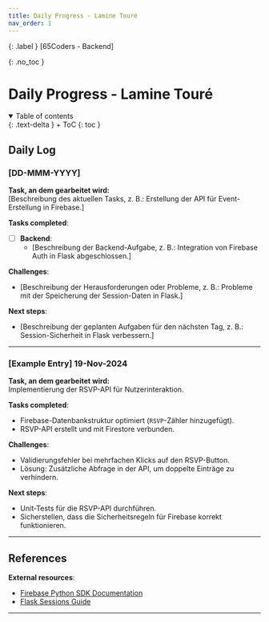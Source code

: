 ```yaml
---
title: Daily Progress - Lamine Touré
nav_order: 1
---
```


{: .label }
[65Coders - Backend]

{: .no_toc }
# Daily Progress - Lamine Touré

<details open markdown="block">
{: .text-delta }
<summary>Table of contents</summary>
+ ToC
{: toc }
</details>

## Daily Log

### [DD-MMM-YYYY]

**Task, an dem gearbeitet wird:**  
[Beschreibung des aktuellen Tasks, z. B.: Erstellung der API für Event-Erstellung in Firebase.]

**Tasks completed**:  
- [ ] **Backend**:  
  - [Beschreibung der Backend-Aufgabe, z. B.: Integration von Firebase Auth in Flask abgeschlossen.]  

**Challenges**:  
- [Beschreibung der Herausforderungen oder Probleme, z. B.: Probleme mit der Speicherung der Session-Daten in Flask.]  

**Next steps**:  
- [Beschreibung der geplanten Aufgaben für den nächsten Tag, z. B.: Session-Sicherheit in Flask verbessern.]  

---

### [Example Entry] 19-Nov-2024

**Task, an dem gearbeitet wird:**  
Implementierung der RSVP-API für Nutzerinteraktion.  

**Tasks completed**:  
- Firebase-Datenbankstruktur optimiert (`RSVP`-Zähler hinzugefügt).  
- RSVP-API erstellt und mit Firestore verbunden.  

**Challenges**:  
- Validierungsfehler bei mehrfachen Klicks auf den RSVP-Button.  
- Lösung: Zusätzliche Abfrage in der API, um doppelte Einträge zu verhindern.  

**Next steps**:  
- Unit-Tests für die RSVP-API durchführen.  
- Sicherstellen, dass die Sicherheitsregeln für Firebase korrekt funktionieren.  

---

## References

**External resources**:  
- [Firebase Python SDK Documentation](https://firebase.google.com/docs/admin/setup)  
- [Flask Sessions Guide](https://flask.palletsprojects.com/en/latest/patterns/session/)  

---

